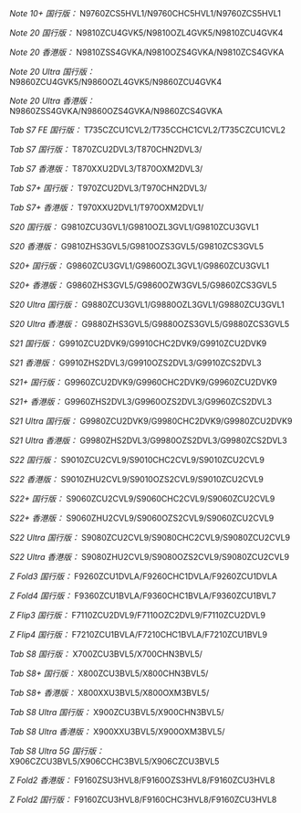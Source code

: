*Note 10+ 国行版：*
N9760ZCS5HVL1/N9760CHC5HVL1/N9760ZCS5HVL1

*Note 20 国行版：*
N9810ZCU4GVK5/N9810OZL4GVK5/N9810ZCU4GVK4

*Note 20 香港版：*
N9810ZSS4GVKA/N9810OZS4GVKA/N9810ZCS4GVKA

*Note 20 Ultra 国行版：*
N9860ZCU4GVK5/N9860OZL4GVK5/N9860ZCU4GVK4

*Note 20 Ultra 香港版：*
N9860ZSS4GVKA/N9860OZS4GVKA/N9860ZCS4GVKA

*Tab S7 FE 国行版：*
T735CZCU1CVL2/T735CCHC1CVL2/T735CZCU1CVL2

*Tab S7 国行版：*
T870ZCU2DVL3/T870CHN2DVL3/

*Tab S7 香港版：*
T870XXU2DVL3/T870OXM2DVL3/

*Tab S7+ 国行版：*
T970ZCU2DVL3/T970CHN2DVL3/

*Tab S7+ 香港版：*
T970XXU2DVL1/T970OXM2DVL1/

*S20 国行版：*
G9810ZCU3GVL1/G9810OZL3GVL1/G9810ZCU3GVL1

*S20 香港版：*
G9810ZHS3GVL5/G9810OZS3GVL5/G9810ZCS3GVL5

*S20+ 国行版：*
G9860ZCU3GVL1/G9860OZL3GVL1/G9860ZCU3GVL1

*S20+ 香港版：*
G9860ZHS3GVL5/G9860OZW3GVL5/G9860ZCS3GVL5

*S20 Ultra 国行版：*
G9880ZCU3GVL1/G9880OZL3GVL1/G9880ZCU3GVL1

*S20 Ultra 香港版：*
G9880ZHS3GVL5/G9880OZS3GVL5/G9880ZCS3GVL5

*S21 国行版：*
G9910ZCU2DVK9/G9910CHC2DVK9/G9910ZCU2DVK9

*S21 香港版：*
G9910ZHS2DVL3/G9910OZS2DVL3/G9910ZCS2DVL3

*S21+ 国行版：*
G9960ZCU2DVK9/G9960CHC2DVK9/G9960ZCU2DVK9

*S21+ 香港版：*
G9960ZHS2DVL3/G9960OZS2DVL3/G9960ZCS2DVL3

*S21 Ultra 国行版：*
G9980ZCU2DVK9/G9980CHC2DVK9/G9980ZCU2DVK9

*S21 Ultra 香港版：*
G9980ZHS2DVL3/G9980OZS2DVL3/G9980ZCS2DVL3

*S22 国行版：*
S9010ZCU2CVL9/S9010CHC2CVL9/S9010ZCU2CVL9

*S22 香港版：*
S9010ZHU2CVL9/S9010OZS2CVL9/S9010ZCU2CVL9

*S22+ 国行版：*
S9060ZCU2CVL9/S9060CHC2CVL9/S9060ZCU2CVL9

*S22+ 香港版：*
S9060ZHU2CVL9/S9060OZS2CVL9/S9060ZCU2CVL9

*S22 Ultra 国行版：*
S9080ZCU2CVL9/S9080CHC2CVL9/S9080ZCU2CVL9

*S22 Ultra 香港版：*
S9080ZHU2CVL9/S9080OZS2CVL9/S9080ZCU2CVL9

*Z Fold3 国行版：*
F9260ZCU1DVLA/F9260CHC1DVLA/F9260ZCU1DVLA

*Z Fold4 国行版：*
F9360ZCU1BVLA/F9360CHC1BVLA/F9360ZCU1BVL7

*Z Flip3 国行版：*
F7110ZCU2DVL9/F7110OZC2DVL9/F7110ZCU2DVL9

*Z Flip4 国行版：*
F7210ZCU1BVLA/F7210CHC1BVLA/F7210ZCU1BVL9

*Tab S8 国行版：*
X700ZCU3BVL5/X700CHN3BVL5/

*Tab S8+ 国行版：*
X800ZCU3BVL5/X800CHN3BVL5/

*Tab S8+ 香港版：*
X800XXU3BVL5/X800OXM3BVL5/

*Tab S8 Ultra 国行版：*
X900ZCU3BVL5/X900CHN3BVL5/

*Tab S8 Ultra 香港版：*
X900XXU3BVL5/X900OXM3BVL5/

*Tab S8 Ultra 5G 国行版：*
X906CZCU3BVL5/X906CCHC3BVL5/X906CZCU3BVL5

*Z Fold2 香港版：*
F9160ZSU3HVL8/F9160OZS3HVL8/F9160ZCU3HVL8

*Z Fold2 国行版：*
F9160ZCU3HVL8/F9160CHC3HVL8/F9160ZCU3HVL8

